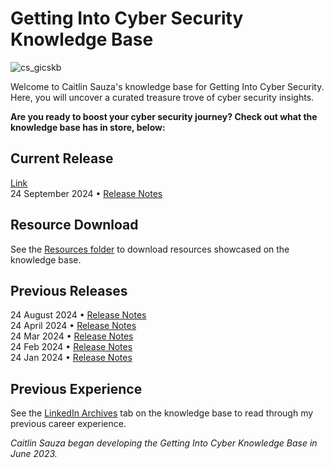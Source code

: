 # Getting Into Cyber Security Knowledge Base

![cs_gicskb](https://github.com/csauza/getting-into-cyber-kb/assets/49359829/7fa091b2-a073-4a46-bf2a-0736762e46f4)

Welcome to Caitlin Sauza's knowledge base for Getting Into Cyber Security. Here, you will uncover a curated treasure trove of cyber security insights.  
  
**Are you ready to boost your cyber security journey? Check out what the knowledge base has in store, below:**
  
## Current Release
[Link](https://csauza.gitbook.io/getting-into-cyber-kb/)  
24 September 2024 • [Release Notes](https://www.linkedin.com/posts/csauza_%F0%9D%97%9E%F0%9D%97%BB%F0%9D%97%BC%F0%9D%98%84%F0%9D%97%B9%F0%9D%97%B2%F0%9D%97%B1%F0%9D%97%B4%F0%9D%97%B2-%F0%9D%97%95%F0%9D%97%AE%F0%9D%98%80%F0%9D%97%B2-%F0%9D%97%A8%F0%9D%97%BD%F0%9D%97%B1%F0%9D%97%AE%F0%9D%98%81-activity-7243725772555763712-CTG1?utm_source=share&utm_medium=member_android)  

## Resource Download
See the [Resources folder](https://github.com/csauza/getting-into-cyber-kb/tree/main/Resources) to download resources showcased on the knowledge base.  
  
## Previous Releases
24 August 2024 • [Release Notes](https://www.linkedin.com/posts/csauza_act-activity-7233578892165308416-fGhW?utm_source=share&utm_medium=member_android)  
24 April 2024 • [Release Notes](https://www.linkedin.com/posts/csauza_knowledge-base-update-week-of-april-29-activity-7190454731184451584-mA67?utm_source=share&utm_medium=member_desktop)  
24 Mar 2024 • [Release Notes](https://www.linkedin.com/posts/csauza_knowledge-base-update-week-of-march-25-activity-7178239294950580224-HZqE?utm_source=share&utm_medium=member_desktop)  
24 Feb 2024 • [Release Notes](https://www.linkedin.com/posts/csauza_knowledge-base-update-week-of-march-04-activity-7170147730349051905-rCWl/?utm_source=share&utm_medium=member_desktop)  
24 Jan 2024 • [Release Notes](https://www.linkedin.com/posts/csauza_knowledge-base-update-week-of-february-activity-7162535773429248001-zNWt?utm_source=share&utm_medium=member_desktop)  

## Previous Experience
See the [LinkedIn Archives](https://csauza.gitbook.io/getting-into-cyber-security-knowledge-base/cyber-2) tab on the knowledge base to read through my previous career experience.  

*Caitlin Sauza began developing the Getting Into Cyber Knowledge Base in June 2023.*

